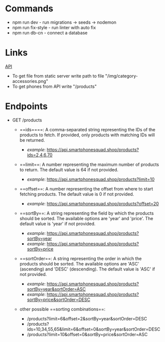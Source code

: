 # Commands

- npm run dev - run migrations -> seeds -> nodemon
- npm run fix-style - run linter with auto fix
- npm run db-cn - connect a database

# Links

[API](https://api.smartphonesquad.shop/products)

- To get file from static server write path to file "/img/category-accessories.png"
- To get phones from API write "/products"

# Endpoints

- GET /products
  * ==ids====: A comma-separated string representing the IDs of the products to fetch. If provided, only products with matching IDs will be returned.
    * _example_: https://api.smartphonesquad.shop/products?ids=2,4,6,70

  * ==limit==: A number representing the maximum number of products to return. The default value is 64 if not provided.
    * _example_: https://api.smartphonesquad.shop/products?limit=10

  * ==offset==: A number representing the offset from where to start fetching products. The default value is 0 if not provided.
    * _example_: https://api.smartphonesquad.shop/products?offset=20

  * ==sortBy==: A string representing the field by which the products should be sorted. The available options are 'year' and 'price'. The default value is 'year' if not provided.
    * _example_: https://api.smartphonesquad.shop/products?sortBy=year
    * _example_: https://api.smartphonesquad.shop/products?sortBy=price

  * ==sortOrder==: A string representing the order in which the products should be sorted. The available options are 'ASC' (ascending) and 'DESC' (descending). The default value is 'ASC' if not provided.
    * _example_: https://api.smartphonesquad.shop/products?sortBy=year&sortOrder=ASC
    * _example_: https://api.smartphonesquad.shop/products?sortBy=price&sortOrder=DESC 

  * other possible ==sorting combinations==:

    * /products?limit=6&offset=2&sortBy=year&sortOrder=DESC
    * /products?ids=10,34,55,65&limit=6&offset=0&sortBy=year&sortOrder=DESC
    * /products?limit=10&offset=0&sortBy=price&sortOrder=ASC
